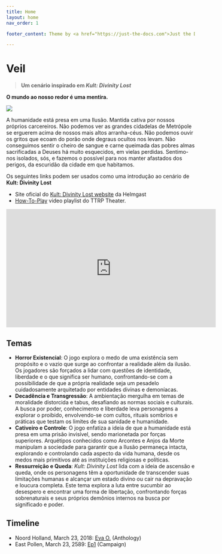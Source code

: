 ```yaml
---
title: Home
layout: home
nav_order: 1

footer_content: Theme by <a href="https://just-the-docs.com">Just the Docs</a>, licensed under the <a href=https://en.wikipedia.org/wiki/MIT_License">MIT License</a>.

---
```


# Veil

> **Um cenário inspirado em *Kult: Divinity Lost***

**O mundo ao nosso redor é uma mentira.**

![](https://i.kickstarter.com/assets/029/421/040/6c3783a151d5e3b56800e4ebf4b12dc3_original.png?anim=false&fit=cover&gravity=auto&height=873&origin=ugc&q=92&width=1552&sig=T6wRvc%2BbrmU7daFWgkZjYwVNPHOrovH01DdN5cdCs1I%3D)

A humanidade está presa em uma Ilusão. Mantida cativa por nossos próprios carcereiros. Não podemos ver as grandes cidadelas de Metrópole se erguerem acima de nossos mais altos arranha-céus. Não podemos ouvir os gritos que ecoam do porão onde degraus ocultos nos levam. Não conseguimos sentir o cheiro de sangue e carne queimada das pobres almas sacrificadas a Deuses há muito esquecidos, em vielas perdidas. Sentimo-nos isolados, sós, e fazemos o possível para nos manter afastados dos perigos, da escuridão da cidade em que habitamos.

Os seguintes links podem ser usados como uma introdução ao cenário de **Kult: Divinity Lost**

- Site oficial do [Kult: Divinity Lost website](https://kultdivinitylost.com/) da Helmgast
- [How-To-Play](https://youtube.com/playlist?list=PLzIc6l3Y1yLR2tCuqpYMr5k9vcZhIDyZ_&si=dGqWU39EmWhQdlMD) video playlist do TTRP Theater.

<iframe width="560" height="315" src="https://www.youtube.com/embed/ERgTf-pByb0?si=od6X2gLrX7E5EFdo" title="YouTube video player" frameborder="0" allow="accelerometer; autoplay; clipboard-write; encrypted-media; gyroscope; picture-in-picture; web-share" referrerpolicy="strict-origin-when-cross-origin" allowfullscreen></iframe>


## Temas

- **Horror Existencial**: O jogo explora o medo de uma existência sem propósito e o vazio que surge ao confrontar a realidade além da ilusão. Os jogadores são forçados a lidar com questões de identidade, liberdade e o que significa ser humano, confrontando-se com a possibilidade de que a própria realidade seja um pesadelo cuidadosamente arquitetado por entidades divinas e demoníacas.
- **Decadência e Transgressão**: A ambientação mergulha em temas de moralidade distorcida e tabus, desafiando as normas sociais e culturais. A busca por poder, conhecimento e liberdade leva personagens a explorar o proibido, envolvendo-se com cultos, rituais sombrios e práticas que testam os limites de sua sanidade e humanidade.
- **Cativeiro e Controle**: O jogo enfatiza a ideia de que a humanidade está presa em uma prisão invisível, sendo marionetada por forças superiores. Arquétipos conhecidos como Arcontes e Anjos da Morte manipulam a sociedade para garantir que a Ilusão permaneça intacta, explorando e controlando cada aspecto da vida humana, desde os medos mais primitivos até as instituições religiosas e políticas.
- **Ressurreição e Queda**: *Kult: Divinity Lost* lida com a ideia de ascensão e queda, onde os personagens têm a oportunidade de transcender suas limitações humanas e alcançar um estado divino ou cair na depravação e loucura completa. Este tema explora a luta entre sucumbir ao desespero e encontrar uma forma de libertação, confrontando forças sobrenaturais e seus próprios demônios internos na busca por significado e poder.

## Timeline

<!-- QueryToSerialize: LIST without ID region + ", " + timestamp + ": " + "["+ title + "](https://terra-campaigns.github.io/"+ regexreplace(file.path, ".md", "") + ") (" + parent + ")" FROM "veil/campaigns" WHERE file.name != "index" SORT timestamp, nav_order asc -->
<!-- SerializedQuery: LIST without ID region + ", " + timestamp + ": " + "["+ title + "](https://terra-campaigns.github.io/"+ regexreplace(file.path, ".md", "") + ") (" + parent + ")" FROM "veil/campaigns" WHERE file.name != "index" SORT timestamp, nav_order asc -->
- Noord Holland, March 23, 2018: [Eva O.](https://terra-campaigns.github.io/veil/campaigns/Anthology/EvaO) (Anthology)
- East Pollen, March 23, 2589: [Ep1](https://terra-campaigns.github.io/veil/campaigns/Campaign/ep01) (Campaign)
<!-- SerializedQuery END -->

